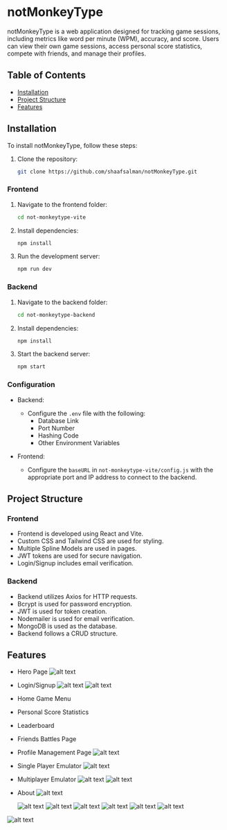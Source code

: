 # notMonkeyType

notMonkeyType is a web application designed for tracking game sessions, including metrics like word per minute (WPM), accuracy, and score. Users can view their own game sessions, access personal score statistics, compete with friends, and manage their profiles.

## Table of Contents

- [Installation](#installation)
- [Project Structure](#project-structure)
- [Features](#features)

## Installation

To install notMonkeyType, follow these steps:

1. Clone the repository:
   ```bash
   git clone https://github.com/shaafsalman/notMonkeyType.git
   ```


### Frontend

1. Navigate to the frontend folder:
   ```bash
   cd not-monkeytype-vite
   ```

2. Install dependencies:
   ```bash
   npm install
   ```

3. Run the development server:
   ```bash
   npm run dev
   ```

### Backend

1. Navigate to the backend folder:
   ```bash
   cd not-monkeytype-backend
   ```

2. Install dependencies:
   ```bash
   npm install
   ```

3. Start the backend server:
   ```bash
   npm start
   ```

### Configuration

- Backend:
  - Configure the `.env` file with the following:
    - Database Link
    - Port Number
    - Hashing Code
    - Other Environment Variables

- Frontend:
  - Configure the `baseURL` in `not-monkeytype-vite/config.js` with the appropriate port and IP address to connect to the backend.

## Project Structure

### Frontend

- Frontend is developed using React and Vite.
- Custom CSS and Tailwind CSS are used for styling.
- Multiple Spline Models are used in pages.
- JWT tokens are used for secure navigation.
- Login/Signup includes email verification.

### Backend

- Backend utilizes Axios for HTTP requests.
- Bcrypt is used for password encryption.
- JWT is used for token creation.
- Nodemailer is used for email verification.
- MongoDB is used as the database.
- Backend follows a CRUD structure.

## Features

- Hero Page
![alt text](<Screenshot 2024-05-14 171817.png>)
- Login/Signup
![alt text](<Screenshot 2024-05-14 171824.png>)
 ![alt text](<Screenshot 2024-05-14 171831.png>)
- Home Game Menu
- Personal Score Statistics
- Leaderboard
- Friends Battles Page
- Profile Management Page
 ![alt text](<Screenshot 2024-05-14 172014.png>)

- Single Player Emulator
 ![alt text](<Screenshot 2024-05-14 172101.png>) 

- Multiplayer Emulator
 ![alt text](<Screenshot 2024-05-14 172138.png>) 
 ![alt text](<Screenshot 2024-05-14 172131.png>) 

- About
 ![alt text](<Screenshot 2024-05-14 172024.png>) 



  ![alt text](<Screenshot 2024-05-14 172008.png>) 
  ![alt text](<Screenshot 2024-05-14 171958.png>)
   ![alt text](<Screenshot 2024-05-14 171944.png>) 
   ![alt text](<Screenshot 2024-05-14 171936.png>) 
   ![alt text](<Screenshot 2024-05-14 171831-1.png>) ![alt text](<Screenshot 2024-05-14 171824-1.png>)




 ![alt text](<Screenshot 2024-05-14 172031.png>)
